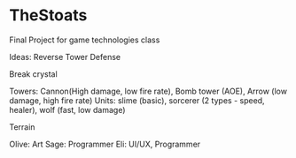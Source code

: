 # TheStoats
 Final Project for game technologies class

Ideas:
Reverse Tower Defense

Break crystal

Towers: Cannon(High damage, low fire rate), Bomb tower (AOE), Arrow (low damage, high fire rate)
Units: slime (basic), sorcerer (2 types - speed, healer), wolf (fast, low damage)

Terrain

Olive: Art
Sage: Programmer
Eli: UI/UX, Programmer
